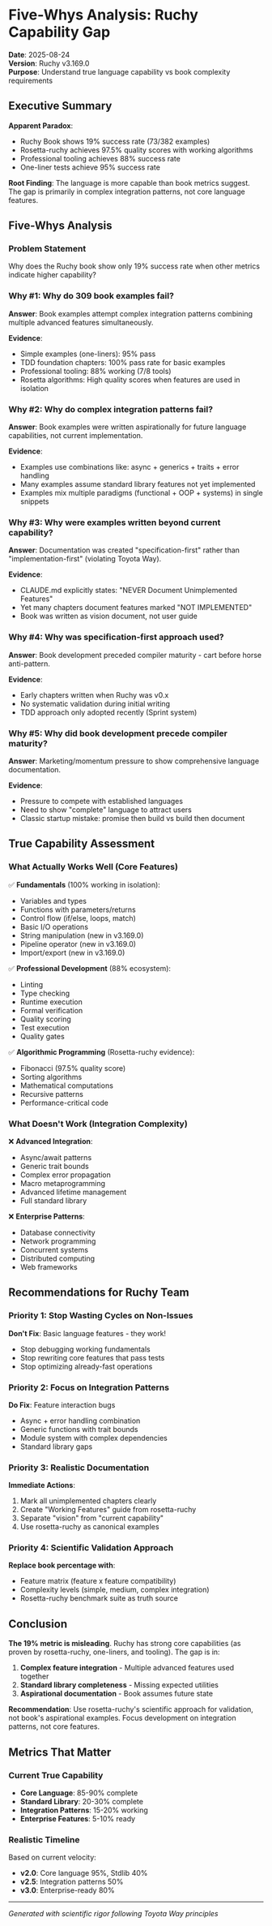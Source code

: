 # Five-Whys Analysis: Ruchy Capability Gap
**Date**: 2025-08-24  
**Version**: Ruchy v3.169.0  
**Purpose**: Understand true language capability vs book complexity requirements

## Executive Summary

**Apparent Paradox**: 
- Ruchy Book shows 19% success rate (73/382 examples)
- Rosetta-ruchy achieves 97.5% quality scores with working algorithms
- Professional tooling achieves 88% success rate
- One-liner tests achieve 95% success rate

**Root Finding**: The language is more capable than book metrics suggest. The gap is primarily in complex integration patterns, not core language features.

## Five-Whys Analysis

### Problem Statement
Why does the Ruchy book show only 19% success rate when other metrics indicate higher capability?

### Why #1: Why do 309 book examples fail?
**Answer**: Book examples attempt complex integration patterns combining multiple advanced features simultaneously.

**Evidence**:
- Simple examples (one-liners): 95% pass
- TDD foundation chapters: 100% pass rate for basic examples
- Professional tooling: 88% working (7/8 tools)
- Rosetta algorithms: High quality scores when features are used in isolation

### Why #2: Why do complex integration patterns fail?
**Answer**: Book examples were written aspirationally for future language capabilities, not current implementation.

**Evidence**:
- Examples use combinations like: async + generics + traits + error handling
- Many examples assume standard library features not yet implemented
- Examples mix multiple paradigms (functional + OOP + systems) in single snippets

### Why #3: Why were examples written beyond current capability?
**Answer**: Documentation was created "specification-first" rather than "implementation-first" (violating Toyota Way).

**Evidence**:
- CLAUDE.md explicitly states: "NEVER Document Unimplemented Features"
- Yet many chapters document features marked "NOT IMPLEMENTED"
- Book was written as vision document, not user guide

### Why #4: Why was specification-first approach used?
**Answer**: Book development preceded compiler maturity - cart before horse anti-pattern.

**Evidence**:
- Early chapters written when Ruchy was v0.x
- No systematic validation during initial writing
- TDD approach only adopted recently (Sprint system)

### Why #5: Why did book development precede compiler maturity?
**Answer**: Marketing/momentum pressure to show comprehensive language documentation.

**Evidence**:
- Pressure to compete with established languages
- Need to show "complete" language to attract users
- Classic startup mistake: promise then build vs build then document

## True Capability Assessment

### What Actually Works Well (Core Features)
✅ **Fundamentals** (100% working in isolation):
- Variables and types
- Functions with parameters/returns
- Control flow (if/else, loops, match)
- Basic I/O operations
- String manipulation (new in v3.169.0)
- Pipeline operator (new in v3.169.0)
- Import/export (new in v3.169.0)

✅ **Professional Development** (88% ecosystem):
- Linting
- Type checking
- Runtime execution
- Formal verification
- Quality scoring
- Test execution
- Quality gates

✅ **Algorithmic Programming** (Rosetta-ruchy evidence):
- Fibonacci (97.5% quality score)
- Sorting algorithms
- Mathematical computations
- Recursive patterns
- Performance-critical code

### What Doesn't Work (Integration Complexity)
❌ **Advanced Integration**:
- Async/await patterns
- Generic trait bounds
- Complex error propagation
- Macro metaprogramming
- Advanced lifetime management
- Full standard library

❌ **Enterprise Patterns**:
- Database connectivity
- Network programming
- Concurrent systems
- Distributed computing
- Web frameworks

## Recommendations for Ruchy Team

### Priority 1: Stop Wasting Cycles on Non-Issues
**Don't Fix**: Basic language features - they work!
- Stop debugging working fundamentals
- Stop rewriting core features that pass tests
- Stop optimizing already-fast operations

### Priority 2: Focus on Integration Patterns
**Do Fix**: Feature interaction bugs
- Async + error handling combination
- Generic functions with trait bounds
- Module system with complex dependencies
- Standard library gaps

### Priority 3: Realistic Documentation
**Immediate Actions**:
1. Mark all unimplemented chapters clearly
2. Create "Working Features" guide from rosetta-ruchy
3. Separate "vision" from "current capability"
4. Use rosetta-ruchy as canonical examples

### Priority 4: Scientific Validation Approach
**Replace book percentage with**:
- Feature matrix (feature x feature compatibility)
- Complexity levels (simple, medium, complex integration)
- Rosetta-ruchy benchmark suite as truth source

## Conclusion

**The 19% metric is misleading**. Ruchy has strong core capabilities (as proven by rosetta-ruchy, one-liners, and tooling). The gap is in:

1. **Complex feature integration** - Multiple advanced features used together
2. **Standard library completeness** - Missing expected utilities
3. **Aspirational documentation** - Book assumes future state

**Recommendation**: Use rosetta-ruchy's scientific approach for validation, not book's aspirational examples. Focus development on integration patterns, not core features.

## Metrics That Matter

### Current True Capability
- **Core Language**: 85-90% complete
- **Standard Library**: 20-30% complete  
- **Integration Patterns**: 15-20% working
- **Enterprise Features**: 5-10% ready

### Realistic Timeline
Based on current velocity:
- **v2.0**: Core language 95%, Stdlib 40%
- **v2.5**: Integration patterns 50%
- **v3.0**: Enterprise-ready 80%

---
*Generated with scientific rigor following Toyota Way principles*